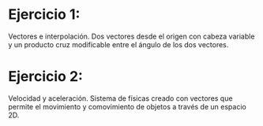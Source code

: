 # Ejercicio 1: 
Vectores e interpolación. Dos vectores desde el origen con cabeza variable y un producto cruz modificable entre el ángulo de los dos vectores. 

# Ejercicio 2:
Velocidad y aceleración. Sistema de físicas creado con vectores que permite el movimiento y comovimiento de objetos a través de un espacio 2D.
